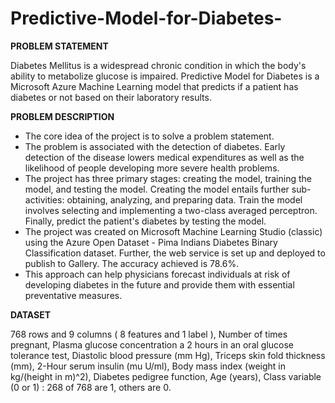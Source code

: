 # Predictive-Model-for-Diabetes-
**PROBLEM STATEMENT** 

Diabetes Mellitus is a widespread chronic condition in which the body's ability to metabolize glucose is impaired. Predictive Model for Diabetes is a Microsoft Azure Machine Learning model that predicts if a patient has diabetes or not based on their laboratory results.   

**PROBLEM DESCRIPTION**

* The core idea of the project is to solve a problem statement.   
* The problem is associated with the detection of diabetes. Early detection of the disease lowers medical expenditures as well as the likelihood of people developing more severe health problems.  
* The project has three primary stages: creating the model, training the model, and testing the model. Creating the model entails further sub-activities: obtaining, analyzing, and preparing data. Train the model involves selecting and implementing a two-class averaged perceptron. Finally, predict the patient's diabetes by testing the model.   
* The project was created on Microsoft Machine Learning Studio (classic) using the Azure Open Dataset - Pima Indians Diabetes Binary Classification dataset. Further, the web service is set up and deployed to publish to Gallery. The accuracy achieved is 78.6%.  
* This approach can help physicians forecast individuals at risk of developing diabetes in the future and provide them with essential preventative measures.   

**DATASET**

768 rows and 9 columns ( 8 features and 1 label ), Number of times pregnant, Plasma glucose concentration a 2 hours in an oral glucose tolerance test, Diastolic blood pressure (mm Hg), Triceps skin fold thickness (mm), 2-Hour serum insulin (mu U/ml), Body mass index (weight in kg/(height in m)^2), Diabetes pedigree function, Age (years), Class variable (0 or 1) : 268 of 768 are 1, others are 0.    
